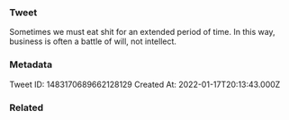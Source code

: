 ### Tweet
Sometimes we must eat shit for an extended period of time. 
In this way, business is often a battle of will, not intellect.

### Metadata
Tweet ID: 1483170689662128129
Created At: 2022-01-17T20:13:43.000Z

### Related

